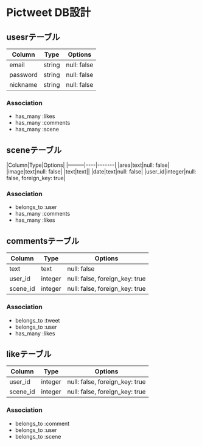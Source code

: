 # Pictweet DB設計
## usesrテーブル
|Column|Type|Options|
|------|----|-------|
|email|string|null: false|
|password|string|null: false|
|nickname|string|null: false|
### Association
- has_many :likes
- has_many :comments
- has_many :scene

## sceneテーブル
|Column|Type|Options|
|———|----|-------|
|area|text|null: false|
|image|text|null: false|
|text|text||
|date|text|null: false|
|user_id|integer|null: false, foreign_key: true|
### Association
- belongs_to :user
- has_many :comments
- has_many :likes

## commentsテーブル
|Column|Type|Options|
|------|----|-------|
|text|text|null: false|
|user_id|integer|null: false, foreign_key: true|
|scene_id|integer|null: false, foreign_key: true|
### Association
- belongs_to :tweet
- belongs_to :user
- has_many :likes

## likeテーブル
|Column|Type|Options|
|------|----|-------|
|user_id|integer|null: false, foreign_key: true|
|scene_id|integer|null: false, foreign_key: true|
### Association
- belongs_to :comment
- belongs_to :user
- belongs_to :scene

